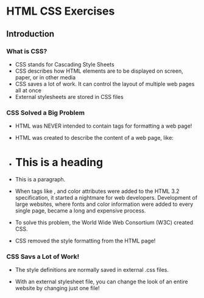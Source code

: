 # HTML CSS Exercises

## Introduction
### What is CSS?
- CSS stands for Cascading Style Sheets
- CSS describes how HTML elements are to be displayed on screen, paper, or in other media
- CSS saves a lot of work. It can control the layout of multiple web pages all at once
- External stylesheets are stored in CSS files

### CSS Solved a Big Problem
- HTML was NEVER intended to contain tags for formatting a web page!

- HTML was created to describe the content of a web page, like:

- <h1>This is a heading</h1>

- <p>This is a paragraph.</p>

- When tags like <font>, and color attributes were added to the HTML 3.2 specification, it started a nightmare for web developers. Development of large websites, where fonts and color information were added to every single page, became a long and expensive process.

- To solve this problem, the World Wide Web Consortium (W3C) created CSS.

- CSS removed the style formatting from the HTML page!

### CSS Savs a Lot of Work!
- The style definitions are normally saved in external .css files.

- With an external stylesheet file, you can change the look of an entire website by changing just one file!

